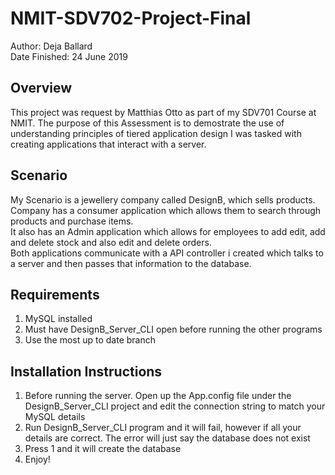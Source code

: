 # NMIT-SDV702-Project-Final
Author: Deja Ballard
<br>
Date Finished: 24 June 2019

<h2>Overview</h2>
This project was request by Matthias Otto as part of my SDV701 Course at NMIT. The purpose of this Assessment is to demostrate the use of understanding principles of tiered application design
I was tasked with creating applications that interact with a server.

<h2>Scenario</h2>
My Scenario is a jewellery company called DesignB, which sells products. <br>
Company has a consumer application which allows them to search through products and purchase items.<br>
It also has an Admin application which allows for employees to add edit, add and delete stock and also edit and delete orders.<br>
Both applications communicate with a API controller i created which talks to a server and then passes that information to the database.<br>

<h2>Requirements</h2>

1. MySQL installed
2. Must have DesignB_Server_CLI open before running the other programs
3. Use the most up to date branch

<h2>Installation Instructions</h2>

1. Before running the server. Open up the App.config file under the DesignB_Server_CLI project and edit the connection string to match your MySQL details
2. Run DesignB_Server_CLI program and it will fail, however if all your details are correct. The error will just say the database does not exist
3. Press 1 and it will create the database
4. Enjoy!

